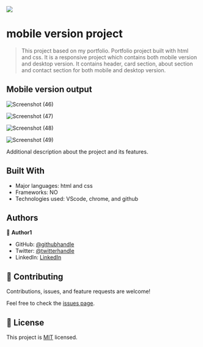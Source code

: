 ![](https://img.shields.io/badge/Microverse-blueviolet)

# mobile version project

> This project based on my portfolio. Portfolio project built with html and css.
> It is a responsive project which contains both mobile version and desktop version.
> It contains header, card section, about section and contact section for both mobile and desktop version.

## Mobile version output

![Screenshot (46)](https://user-images.githubusercontent.com/61976324/144284339-5d186606-bc75-4238-94b7-c643a683f0d2.png)

![Screenshot (47)](https://user-images.githubusercontent.com/61976324/144284263-85199ad5-2507-4b5e-9502-c758d9bdfae9.png)

![Screenshot (48)](https://user-images.githubusercontent.com/61976324/144284015-01fe5024-093e-4c4a-8f3a-b252969516ff.png)

![Screenshot (49)](https://user-images.githubusercontent.com/61976324/144283871-91b37499-5729-41d6-a820-3f82c2bad838.png)

Additional description about the project and its features.

## Built With

- Major languages: html and css
- Frameworks: NO
- Technologies used: VScode, chrome, and github

## Authors

👤 **Author1**

- GitHub: [@githubhandle](https://github.com/oyelakinG9/setup_project.git)
- Twitter: [@twitterhandle](https://github.com/oyelakinG9/setup_project.git)
- LinkedIn: [LinkedIn](https://www.linkedin.com/in/oyelakin-ridwan-4b4a02b6)

## 🤝 Contributing

Contributions, issues, and feature requests are welcome!

Feel free to check the [issues page](https://github.com/oyelakinG9/my_portfolio/issues).

## 📝 License

This project is [MIT](./MIT.md) licensed.
